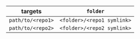 targets|`folder`
-|-
`path/to/<repo1>`|`<folder>/<repo1 symlink>`
`path/to/<repo2>`|`<folder>/<repo2 symlink>`
